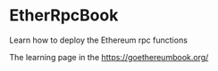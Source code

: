 # EtherRpcBook
Learn how to deploy the Ethereum rpc functions

The learning page in the https://goethereumbook.org/